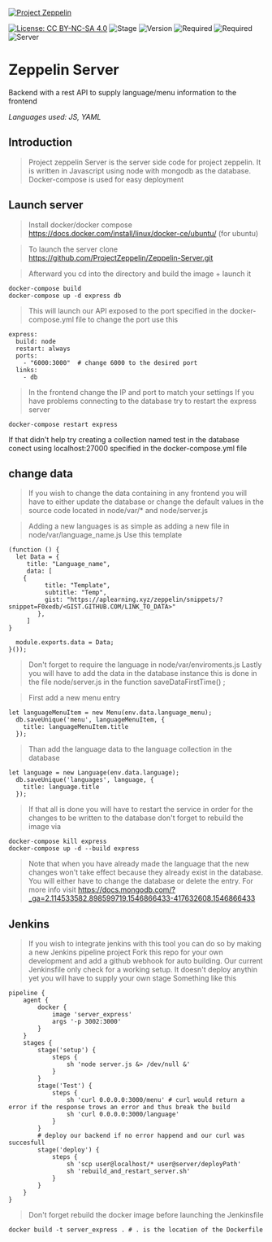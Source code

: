 [![Project Zeppelin](https://raw.githubusercontent.com/MattZK/ProjectZeppelin/master/src/img/project-zeppelin-readme.png)](https://mattzk.github.io/ProjectZeppelin)

[![License: CC BY-NC-SA 4.0](https://img.shields.io/badge/License-CC%20BY--NC--SA%204.0-lightgrey.svg)](https://creativecommons.org/licenses/by-nc-sa/4.0/)
![Stage](https://img.shields.io/badge/Stage-Beta-orange.svg)
![Version](https://img.shields.io/badge/Version-1.0-green.svg)
![Required](https://img.shields.io/badge/Requires-Docker-orange.svg)
![Required](https://img.shields.io/badge/Requires-DockerCompose-orange.svg)
![Server](https://img.shields.io/badge/Server-JS-green.svg)
# Zeppelin Server
Backend with a rest API to supply language/menu information to the frontend 

*Languages used:  JS, YAML*


## Introduction

> Project zeppelin Server is the server side code for project zeppelin. It is written in Javascript using node with mongodb as the database.
Docker-compose is used for easy deployment

## Launch server

> Install docker/docker compose https://docs.docker.com/install/linux/docker-ce/ubuntu/ (for ubuntu)

> To launch the server clone https://github.com/ProjectZeppelin/Zeppelin-Server.git

> Afterward you cd into the directory and build the image + launch it

```
docker-compose build
docker-compose up -d express db
```

> This will launch our API exposed to the port specified in the docker-compose.yml file to change the port use this

```
express: 
  build: node
  restart: always
  ports:
    - "6000:3000"  # change 6000 to the desired port
  links:
    - db
```

> In the frontend change the IP and port to match your settings
If you have problems connecting to the database try to restart the express server
```
docker-compose restart express
```
If that didn't help try creating a collection named test in the database conect using localhost:27000 specified in the docker-compose.yml file


## change data

> If you wish to change the data containing in any frontend you will have to either update the database or change the default values in the source code located in node/var/* and node/server.js

> Adding a new languages is as simple as adding a new file in node/var/language_name.js
Use this template

```
(function () {
  let Data = {
     title: "Language_name",
     data: [  
    {
          title: "Template",
          subtitle: "Temp",
          gist: "https://aplearning.xyz/zeppelin/snippets/?snippet=F0xedb/<GIST.GITHUB.COM/LINK_TO_DATA>"
        },
     ]   
}

  module.exports.data = Data;
}());
```

> Don't forget to require the language in node/var/enviroments.js
Lastly you will have to add the data in the database instance
this is done in the file node/server.js
in the function saveDataFirstTime() ;

> First add a new menu entry 

```
let languageMenuItem = new Menu(env.data.language_menu);
  db.saveUnique('menu', languageMenuItem, {
    title: languageMenuItem.title
  });
```

>Than add the language data to the language collection in the database

```
let language = new Language(env.data.language);
  db.saveUnique('languages', language, {
    title: language.title
  });
```

> If that all is done you will have to restart the service in order for the changes to be written to the database don't forget to rebuild the image via
```
docker-compose kill express
docker-compose up -d --build express
```

> Note that when you have already made the language that the new changes won't take effect because they already exist in the database. You will either have to change the database or delete the entry.
For more info visit https://docs.mongodb.com/?_ga=2.114533582.898599719.1546866433-417632608.1546866433

## Jenkins

> If you wish to integrate jenkins with this tool you can do so by making a new Jenkins pipeline project
Fork this repo for your own development and add a github webhook for auto building.
Our current Jenkinsfile only check for a working setup. It doesn't deploy anythin yet you will have to supply your own stage
Something like this


```
pipeline {
    agent {
        docker {
            image 'server_express' 
            args '-p 3002:3000' 
        }
    }
    stages {
        stage('setup') { 
            steps {
                sh 'node server.js &> /dev/null &'
            }
        }
        stage('Test') {
            steps {
                sh 'curl 0.0.0.0:3000/menu' # curl would return a error if the response trows an error and thus break the build
                sh 'curl 0.0.0.0:3000/language'
            }
        }
        # deploy our backend if no error happend and our curl was succesfull
        stage('deploy') { 
            steps {
                sh 'scp user@localhost/* user@server/deployPath'
                sh 'rebuild_and_restart_server.sh'
            }
        }
    }
}

```

> Don't forget rebuild the docker image before launching the Jenkinsfile

```
docker build -t server_express . # . is the location of the Dockerfile
```



